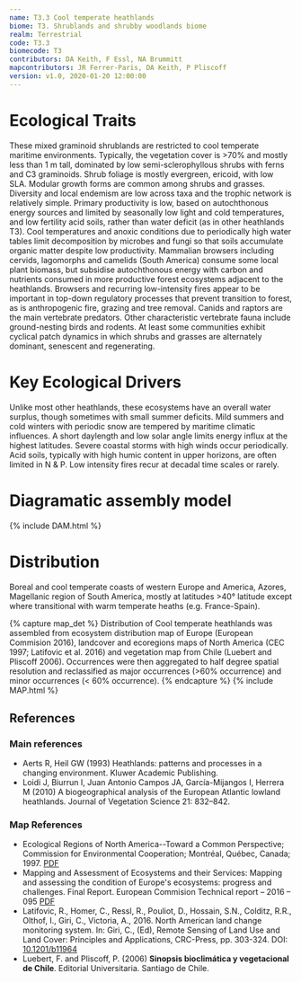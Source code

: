 ```yaml
---
name: T3.3 Cool temperate heathlands
biome: T3. Shrublands and shrubby woodlands biome
realm: Terrestrial
code: T3.3
biomecode: T3
contributors: DA Keith, F Essl, NA Brummitt
mapcontributors: JR Ferrer-Paris, DA Keith, P Pliscoff
version: v1.0, 2020-01-20 12:00:00
---
```

# Ecological Traits
 
These mixed graminoid shrublands are restricted to cool temperate maritime environments. Typically, the vegetation cover is >70% and mostly less than 1 m tall, dominated by low semi-sclerophyllous shrubs with ferns and C3 graminoids. Shrub foliage is mostly evergreen, ericoid, with low SLA. Modular growth forms are common among shrubs and grasses. Diversity and local endemism are low across taxa and the trophic network is relatively simple. Primary productivity is low, based on autochthonous energy sources and limited by seasonally low light and cold temperatures, and low fertility acid soils, rather than water deficit (as in other heathlands T3). Cool temperatures and anoxic conditions due to periodically high water tables limit decomposition by microbes and fungi so that soils accumulate organic matter despite low productivity. Mammalian  browsers including cervids, lagomorphs and camelids (South America) consume some local plant biomass, but subsidise autochthonous energy with carbon and nutrients consumed in more productive forest ecosystems adjacent to the heathlands. Browsers and recurring low-intensity fires appear to be important in top-down regulatory processes that prevent transition to forest, as is anthropogenic fire, grazing and tree removal. Canids and raptors are the main vertebrate predators. Other characteristic vertebrate fauna include ground-nesting birds and rodents. At least some communities exhibit cyclical patch dynamics in which shrubs and grasses are alternately dominant, senescent and regenerating.
 
# Key Ecological Drivers
 
Unlike most other heathlands, these ecosystems have an overall water surplus, though sometimes with small summer deficits. Mild summers and cold winters with periodic snow are tempered by maritime climatic influences. A short daylength and low solar angle limits energy influx at the highest latitudes. Severe coastal storms with high winds occur periodically. Acid soils, typically with high humic content in upper horizons, are often limited in N & P. Low intensity fires recur at decadal time scales or rarely.
 
# Diagramatic assembly model
 
{% include DAM.html %}
 
# Distribution
 
Boreal and cool temperate coasts of western Europe and America, Azores, Magellanic region of South America, mostly at latitudes >40° latitude except where transitional with warm temperate heaths (e.g. France-Spain).

{% capture map_det %}
Distribution of Cool temperate heathlands was assembled from ecosystem distribution map of Europe (European Commision 2016), landcover and ecoregions maps of North America (CEC 1997; Latifovic et al. 2016) and vegetation map from Chile (Luebert and Pliscoff 2006). Occurrences were then aggregated to half degree spatial resolution and reclassified as major occurrences (>60% occurrence) and minor occurrences (< 60% occurrence).
{% endcapture %}
{% include MAP.html %}

## References
### Main references
* Aerts R, Heil GW (1993) Heathlands: patterns and processes in a changing environment. Kluwer Academic Publishing.
* Loidi J, Biurrun I, Juan Antonio Campos JA, García-Mijangos I, Herrera M (2010) A biogeographical analysis of the European Atlantic lowland heathlands. Journal of Vegetation Science 21: 832–842.
### Map References
* Ecological Regions of North America--Toward a Common Perspective;  Commission for Environmental Cooperation; Montréal, Québec, Canada; 1997. [PDF](http://www3.cec.org/islandora/en/item/1701-ecological-regions-north-america-toward-common-perspective-en.pdf)
* Mapping and Assessment of Ecosystems and their Services: Mapping and assessing the condition of Europe's ecosystems: progress and challenges. Final Report. European Commision Technical report – 2016 – 095 [PDF](https://www.eea.europa.eu/data-and-maps/data/ecosystem-types-of-europe-1)
* Latifovic, R., Homer, C., Ressl, R., Pouliot, D., Hossain, S.N., Colditz, R.R., Olthof, I., Giri, C., Victoria, A., 2016. North American land change monitoring system. In: Giri, C., (Ed), Remote Sensing of Land Use and Land Cover: Principles and Applications, CRC-Press, pp. 303-324. DOI: [10.1201/b11964](https://doi.org/10.1201/b11964)
* Luebert, F. and Pliscoff, P. (2006) **Sinopsis bioclimática y vegetacional de Chile**.  Editorial Universitaria. Santiago de Chile.

